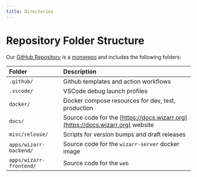 ```yaml
---
title: Directories
---
```


# Repository Folder Structure

Our [GitHub Repository](https://github.com/wizarrrrr/wizarr) is a [monorepo](https://en.wikipedia.org/wiki/Monorepo) and includes the following folders:

| Folder                  | Description                                                                    |
| :---------------------- | :----------------------------------------------------------------------------- |
| `.github/`              | Github templates and action workflows                                          |
| `.vscode/`              | VSCode debug launch profiles                                                   |
| `docker/`               | Docker compose resources for dev, test, production                             |
| `docs/`                 | Source code for the [https://docs.wizarr.org](https://docs.wizarr.org) website |
| `misc/release/`         | Scripts for version bumps and draft releases                                   |
| `apps/wizarr-backend/`  | Source code for the `wizarr-server` docker image                               |
| `apps/wizarr-frontend/` | Source code for the `web`                                                      |
